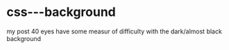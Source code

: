 # css---background
my post 40 eyes have some measur of difficulty with the dark/almost black background
